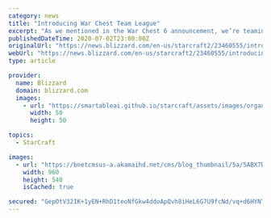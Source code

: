 ```yaml
---
category: news
title: "Introducing War Chest Team League"
excerpt: "As we mentioned in the War Chest 6 announcement, we’re teaming up with Wardi and committing $150,000 of War Chest proceeds to a community-run tournament called War Chest Team League. Today, we’d like to share some details on the tournament."
publishedDateTime: 2020-07-02T23:00:00Z
originalUrl: "https://news.blizzard.com/en-us/starcraft2/23460555/introducing-war-chest-team-league"
webUrl: "https://news.blizzard.com/en-us/starcraft2/23460555/introducing-war-chest-team-league"
type: article

provider:
  name: Blizzard
  domain: blizzard.com
  images:
    - url: "https://smartableai.github.io/starcraft/assets/images/organizations/blizzard.com-50x50.jpg"
      width: 50
      height: 50

topics:
  - StarCraft

images:
  - url: "https://bnetcmsus-a.akamaihd.net/cms/blog_thumbnail/5a/5ABX7D7E4EU31591724156034.jpg"
    width: 960
    height: 540
    isCached: true

secured: "GepOtV32IK+1yEN+RhD1teoNfGkw4ddoApQvh8iHeL6G7U9fcNd/vq+d6HYNTQ/wNJPGSRbM+d7zcDPh3ttSHuFEPYhAYSMviS9tjwLrWcyP4Av6qiV7v0ULoyRtTyvp/T0XHemfp/vUfNeSRXEGD5EkhxJ6oqU/xWPnILXeByP9qUAV3b9z8klxY+TyWRLG8oK/0oD6OYF7Zre28HvWDPPKroM30Acd3H1R18Y5y2xOQN6/3DK9r2VHt/PZE4WKrW4oq6m0TlEDQLBjGcrYK6w78Ts+nwMJDzYAwNBwamhugKiYknkuECPC1B6cKuUUFkH7I9Wq/FVa00YT2FpazSgBfcciyUq43/XWSOP+KGM=;IsoGcqE1IGm66wDEOlnMTg=="
---
```


